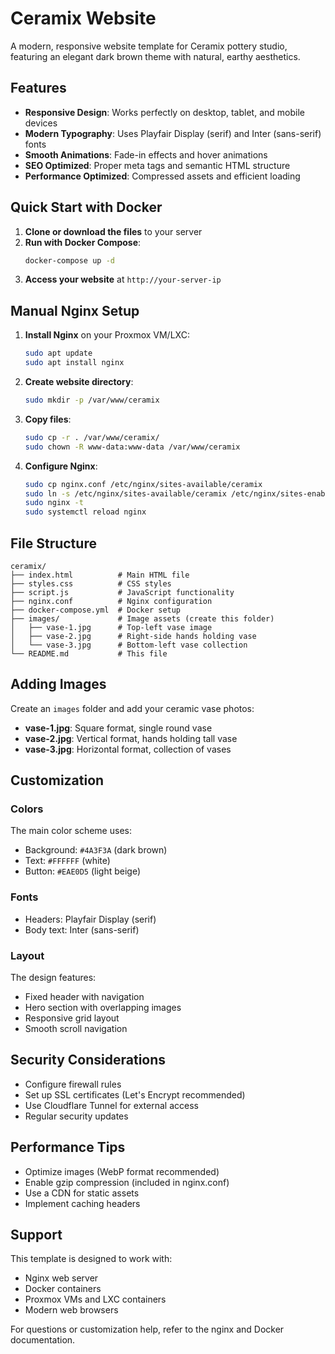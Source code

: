# Ceramix Website

A modern, responsive website template for Ceramix pottery studio, featuring an elegant dark brown theme with natural, earthy aesthetics.

## Features

- **Responsive Design**: Works perfectly on desktop, tablet, and mobile devices
- **Modern Typography**: Uses Playfair Display (serif) and Inter (sans-serif) fonts
- **Smooth Animations**: Fade-in effects and hover animations
- **SEO Optimized**: Proper meta tags and semantic HTML structure
- **Performance Optimized**: Compressed assets and efficient loading

## Quick Start with Docker

1. **Clone or download the files** to your server
2. **Run with Docker Compose**:
   ```bash
   docker-compose up -d
   ```
3. **Access your website** at `http://your-server-ip`

## Manual Nginx Setup

1. **Install Nginx** on your Proxmox VM/LXC:
   ```bash
   sudo apt update
   sudo apt install nginx
   ```

2. **Create website directory**:
   ```bash
   sudo mkdir -p /var/www/ceramix
   ```

3. **Copy files**:
   ```bash
   sudo cp -r . /var/www/ceramix/
   sudo chown -R www-data:www-data /var/www/ceramix
   ```

4. **Configure Nginx**:
   ```bash
   sudo cp nginx.conf /etc/nginx/sites-available/ceramix
   sudo ln -s /etc/nginx/sites-available/ceramix /etc/nginx/sites-enabled/
   sudo nginx -t
   sudo systemctl reload nginx
   ```

## File Structure

```
ceramix/
├── index.html          # Main HTML file
├── styles.css          # CSS styles
├── script.js           # JavaScript functionality
├── nginx.conf          # Nginx configuration
├── docker-compose.yml  # Docker setup
├── images/             # Image assets (create this folder)
│   ├── vase-1.jpg      # Top-left vase image
│   ├── vase-2.jpg      # Right-side hands holding vase
│   └── vase-3.jpg      # Bottom-left vase collection
└── README.md           # This file
```

## Adding Images

Create an `images` folder and add your ceramic vase photos:

- **vase-1.jpg**: Square format, single round vase
- **vase-2.jpg**: Vertical format, hands holding tall vase
- **vase-3.jpg**: Horizontal format, collection of vases

## Customization

### Colors
The main color scheme uses:
- Background: `#4A3F3A` (dark brown)
- Text: `#FFFFFF` (white)
- Button: `#EAE0D5` (light beige)

### Fonts
- Headers: Playfair Display (serif)
- Body text: Inter (sans-serif)

### Layout
The design features:
- Fixed header with navigation
- Hero section with overlapping images
- Responsive grid layout
- Smooth scroll navigation

## Security Considerations

- Configure firewall rules
- Set up SSL certificates (Let's Encrypt recommended)
- Use Cloudflare Tunnel for external access
- Regular security updates

## Performance Tips

- Optimize images (WebP format recommended)
- Enable gzip compression (included in nginx.conf)
- Use a CDN for static assets
- Implement caching headers

## Support

This template is designed to work with:
- Nginx web server
- Docker containers
- Proxmox VMs and LXC containers
- Modern web browsers

For questions or customization help, refer to the nginx and Docker documentation.
